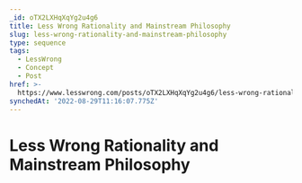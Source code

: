 ```yaml
---
_id: oTX2LXHqXqYg2u4g6
title: Less Wrong Rationality and Mainstream Philosophy
slug: less-wrong-rationality-and-mainstream-philosophy
type: sequence
tags:
  - LessWrong
  - Concept
  - Post
href: >-
  https://www.lesswrong.com/posts/oTX2LXHqXqYg2u4g6/less-wrong-rationality-and-mainstream-philosophy
synchedAt: '2022-08-29T11:16:07.775Z'
---
```

# Less Wrong Rationality and Mainstream Philosophy

